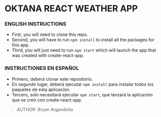 # OKTANA REACT WEATHER APP

### ENGLISH INSTRUCTIONS
* First, you will need to clone this repo.
* Second, you will have to run `npm install` to install all the packages for this app.
* Third, you will just need to run `npm start` which will launch the app that was created with create-react-app.

### INSTRUCTIONES EN ESPAÑOL
* Primero, deberá clonar este repositorio.
* En segundo lugar, deberá ejecutar `npm install` para instalar todos los paquetes de esta aplicación.
* Tercero, solo necesitará ejecutar `npm start`, que lanzará la aplicación que se creó con create-react-app.

> AUTHOR: Bryan Argandoña